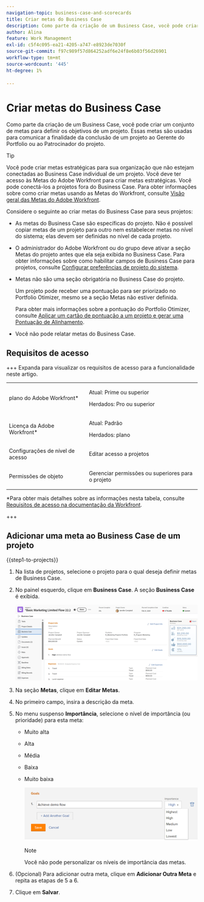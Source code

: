 ```yaml
---
navigation-topic: business-case-and-scorecards
title: Criar metas do Business Case
description: Como parte da criação de um Business Case, você pode criar um conjunto de metas para definir os objetivos de um projeto. As metas de Business Case são usadas para comunicar ao Gerente do Portfolio ou ao Patrocinador do Projeto a finalidade de concluir um projeto.
author: Alina
feature: Work Management
exl-id: c5f4c095-ea21-4205-a747-e8923de7030f
source-git-commit: f97c989f57d864252adf6e24f8e6b03f56d26901
workflow-type: tm+mt
source-wordcount: '445'
ht-degree: 1%

---
```


# Criar metas do Business Case

<!-- Audited: 6/2025 -->

Como parte da criação de um Business Case, você pode criar um conjunto de metas para definir os objetivos de um projeto. Essas metas são usadas para comunicar a finalidade da conclusão de um projeto ao Gerente do Portfolio ou ao Patrocinador do projeto.

<!--
<p data-mc-conditions="QuicksilverOrClassic.Draft mode">(NOTE: below snippet: NWE only, not classic)</p>
-->

>[!TIP]
>
>Você pode criar metas estratégicas para sua organização que não estejam conectadas ao Business Case individual de um projeto. Você deve ter acesso às Metas do Adobe Workfront para criar metas estratégicas. Você pode conectá-los a projetos fora do Business Case. Para obter informações sobre como criar metas usando as Metas do Workfront, consulte [Visão geral das Metas do Adobe Workfront](../../../workfront-goals/goal-management/wf-goals-overview.md).

Considere o seguinte ao criar metas do Business Case para seus projetos:

* As metas do Business Case são específicas do projeto. Não é possível copiar metas de um projeto para outro nem estabelecer metas no nível do sistema; elas devem ser definidas no nível de cada projeto.
* O administrador do Adobe Workfront ou do grupo deve ativar a seção Metas do projeto antes que ela seja exibida no Business Case. Para obter informações sobre como habilitar campos de Business Case para projetos, consulte [Configurar preferências de projeto do sistema](../../../administration-and-setup/set-up-workfront/configure-system-defaults/set-project-preferences.md).

* Metas não são uma seção obrigatória no Business Case do projeto.

  Um projeto pode receber uma pontuação para ser priorizado no Portfolio Otimizer, mesmo se a seção Metas não estiver definida.

  Para obter mais informações sobre a pontuação do Portfolio Otimizer, consulte [Aplicar um cartão de pontuação a um projeto e gerar uma Pontuação de Alinhamento](../../../manage-work/projects/define-a-business-case/apply-scorecard-to-project-to-generate-alignment-score.md).

* Você não pode relatar metas do Business Case.

## Requisitos de acesso

+++ Expanda para visualizar os requisitos de acesso para a funcionalidade neste artigo.

<table style="table-layout:auto"> 
 <col> 
 </col> 
 <col> 
 </col> 
 <tbody> 
  <tr> 
   <td role="rowheader"><p>plano do Adobe Workfront*</p></td> 
   <td> <p>Atual: Prime ou superior</p>
   <p>Herdados: Pro ou superior</p>  </td> 
  </tr> 
  <tr> 
   <td role="rowheader"><p>Licença da Adobe Workfront*</p></td>
   <td> 
   <p>Atual: Padrão</p> 
   <p>Herdados: plano </p> 
   </td> 
  </tr> 
  <tr> 
   <td role="rowheader">Configurações de nível de acesso</td> 
   <td> <p>Editar acesso a projetos</p> </td> 
  </tr> 
  <tr> 
   <td role="rowheader"><p>Permissões de objeto</p></td> 
   <td> <p>Gerenciar permissões ou superiores para o projeto</p> </td> 
  </tr> 
 </tbody> 
</table>

*Para obter mais detalhes sobre as informações nesta tabela, consulte [Requisitos de acesso na documentação da Workfront](/help/quicksilver/administration-and-setup/add-users/access-levels-and-object-permissions/access-level-requirements-in-documentation.md).

+++

## Adicionar uma meta ao Business Case de um projeto

{{step1-to-projects}}

1. Na lista de projetos, selecione o projeto para o qual deseja definir metas de Business Case.
1. No painel esquerdo, clique em **Business Case**. A seção **Business Case** é exibida.

   ![Informações do business case](assets/business-case-page-info-goals-expenses-nwe-350x123.png)

1. Na seção **Metas**, clique em **Editar Metas**.

1. No primeiro campo, insira a descrição da meta.

1. No menu suspenso **Importância**, selecione o nível de importância (ou prioridade) para esta meta:

   * Muito alta
   * Alta
   * Média
   * Baixa
   * Muito baixa

     ![Importância](assets/g1-350x76.png)

     >[!NOTE]
     >
     >Você não pode personalizar os níveis de importância das metas.

1. (Opcional) Para adicionar outra meta, clique em **Adicionar Outra Meta** e repita as etapas de 5 a 6.

1. Clique em **Salvar**.
